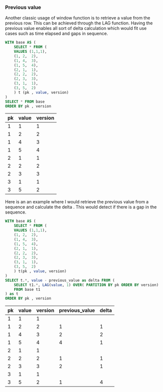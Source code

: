 ### Previous value

Another classic usage of window function is to retrieve a value from the previous row. This can be achieved through the LAG function. 
Having the previous value enables all sort of delta calculation which would fit use cases such as time elapsed and  gaps in sequence.

```sql
WITH base AS (
	SELECT * FROM (
	VALUES (1,1,1),
	(1, 2,	2),
	(1, 4,	3),
	(1, 5,	4),
	(2, 1,	1),
	(2, 2,	2),
	(2, 3,	3),
	(3, 1,	1),
	(3, 5,	2)
	) t (pk , value, version)
)
SELECT * FROM base
ORDER BY pk , version
```



| pk   | value | version |
| ---- | ----- | ------- |
| 1    | 1     | 1       |
| 1    | 2     | 2       |
| 1    | 4     | 3       |
| 1    | 5     | 4       |
| 2    | 1     | 1       |
| 2    | 2     | 2       |
| 2    | 3     | 3       |
| 3    | 1     | 1       |
| 3    | 5     | 2       |



Here is an an example where I would retrieve the previous value from a sequence and calculate the delta . This would detect if there is a gap in the sequence.

```sql
WITH base AS (
	SELECT * FROM (
	VALUES (1,1,1),
	(1, 2,	2),
	(1, 4,	3),
	(1, 5,	4),
	(2, 1,	1),
	(2, 2,	2),
	(2, 3,	3),
	(3, 1,	1),
	(3, 5,	2)
	) t(pk , value, version)
)
SELECT t.*, value - previous_value as delta FROM (
	SELECT t1.*, LAG(value, 1) OVER( PARTITION BY pk ORDER BY version) AS previous_value
	FROM base t1
) as t
ORDER BY pk , version
```

| pk   | value | version | previous_value | delta |
| ---- | ----- | ------- | -------------- | ----- |
| 1    | 1     | 1       |                |       |
| 1    | 2     | 2       | 1              | 1     |
| 1    | 4     | 3       | 2              | 2     |
| 1    | 5     | 4       | 4              | 1     |
| 2    | 1     | 1       |                |       |
| 2    | 2     | 2       | 1              | 1     |
| 2    | 3     | 3       | 2              | 1     |
| 3    | 1     | 1       |                |       |
| 3    | 5     | 2       | 1              | 4     |

